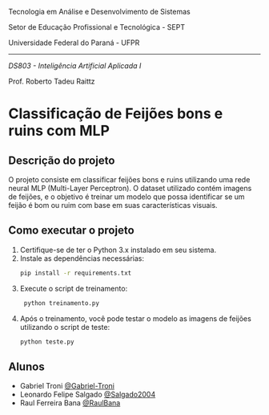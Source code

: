 Tecnologia em Análise e Desenvolvimento de Sistemas

Setor de Educação Profissional e Tecnológica - SEPT

Universidade Federal do Paraná - UFPR

---

*DS803 - Inteligência Artificial Aplicada I*

Prof. Roberto Tadeu Raittz

# Classificação de Feijões bons e ruins com MLP

## Descrição do projeto

O projeto consiste em classificar feijões bons e ruins utilizando uma rede neural MLP (Multi-Layer Perceptron). O dataset utilizado contém imagens de feijões, e o objetivo é treinar um modelo que possa identificar se um feijão é bom ou ruim com base em suas características visuais.

## Como executar o projeto
1. Certifique-se de ter o Python 3.x instalado em seu sistema.
2. Instale as dependências necessárias:
   ```bash
   pip install -r requirements.txt
   ```
3. Execute o script de treinamento:
   ```bash
    python treinamento.py
    ```
4. Após o treinamento, você pode testar o modelo as imagens de feijões utilizando o script de teste:
    ```bash
    python teste.py
    ```

## Alunos
- Gabriel Troni [@Gabriel-Troni](https://github.com/Gabriel-Troni)
- Leonardo Felipe Salgado [@Salgado2004](https://github.com/Salgado2004)
- Raul Ferreira Bana [@RaulBana](https://github.com/RaulBana)
